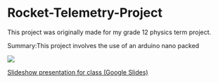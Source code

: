 # Rocket-Telemetry-Project
This project was originally made for my grade 12 physics term project.

Summary:This project involves the use of an arduino nano packed
  
![](telemetry.gif)




[Slideshow presentation for class (Google Slides)](https://docs.google.com/presentation/d/1pYWoD7gOyriHVLa-mrH2qRpS772lOJ7CilTVoHMLk8A/edit?usp=sharing "Powerpoint Presentation for Class (Google Slides)")

